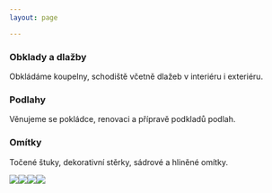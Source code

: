 ```yaml
---
layout: page

---
```

### Obklady a dlažby

Obkládáme koupelny, schodiště včetně dlažeb v interiéru i exteriéru. 

### Podlahy

Věnujeme se pokládce, renovaci a přípravě podkladů podlah.

### Omítky

Točené štuky, dekorativní stěrky, sádrové a hliněné omítky.

![](/uploads/collage_fo.jpg)![](/uploads/collage_fotor.jpg)![](/uploads/collage_.jpg)![](/uploads/podhledy.jpg)